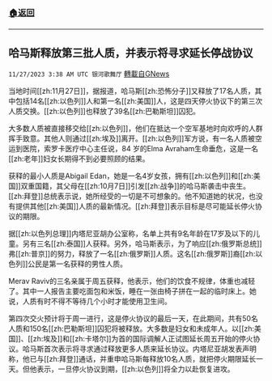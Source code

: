 ###  [:house:返回](README.md)
---


## 哈马斯释放第三批人质，并表示将寻求延长停战协议
`11/27/2023 3:38 AM UTC 银河歌舞厅` [轉載自GNews](https://gnews.org/articles/2040764)

当地时间[[zh:11月27日]]，据报道，哈马斯[[zh:恐怖分子]]又释放了17名人质，其中包括14名[[zh:以色列]]人和第一名[[zh:美国]]人，这是四天停火协议下的第三次人质交换。[[zh:以色列]]也释放了39名[[zh:巴勒斯坦]]囚犯。

大多数人质被直接移交给[[zh:以色列]]，他们在抵达一个空军基地时向欢呼的人群挥手致意。其他人则通过[[zh:埃及]]离开。[[zh:以色列]]军方说，有一名人质被空运到医院，索罗卡医疗中心主任说，84 岁的Elma Avraham生命垂危，这是一名[[zh:老年]]妇女长期得不到必要照顾的结果。

获释的最小人质是Abigail Edan，她是一名4岁女孩，拥有[[zh:以色列]]和[[zh:美国]]双重国籍，其父母在[[zh:10月7日]]引发[[zh:战争]]的哈马斯袭击中丧生。[[zh:拜登]]总统表示说，她所经受的一切是不可想象的。他不知道她的状况，也没有提供其他[[zh:美国]]人质的最新情况。[[zh:拜登]]表示目标是尽可能延长停火协议的期限。

据[[zh:以色列总理]]内塔尼亚胡办公室称，名单上共有9名年龄在17岁及以下的儿童。另有三名[[zh:泰国]]人获释。另外，哈马斯表示，为了响应[[zh:俄罗斯总统]]弗[[zh:普京]]的努力，释放了一名[[zh:俄罗斯]]人质。这名[[zh:俄罗斯]]裔[[zh:以色列]]公民是第一名获释的男性人质。

Merav Raviv的三名亲属于周五获释，他表示，他们的饮食不规律，体重也减轻了。其中一人报告主要吃面包和米饭，睡在一张由椅子拼在一起的临时床上。她说，人质有时不得不等待几个小时才能使用卫生间。

第四次交火预计将于周一进行，这是停火协议的最后一天，在此期间，共有50名人质和150名[[zh:巴勒斯坦]]囚犯将被释放。大多数是妇女和未成年人。以[[zh:美国]]、[[zh:埃及]]和[[zh:卡塔尔]]为首的国际调解人正试图延长周五开始的停火协议。哈马斯首次表示将寻求通过释放更多人质来延长协议。内塔尼亚胡发表声明称，他已与[[zh:拜登]]通话，并重申哈马斯每释放10名人质，就把停火期限延长一天。但他表示，一旦停火协议到期，[[zh:以色列]]将全力以赴恢复进攻。
